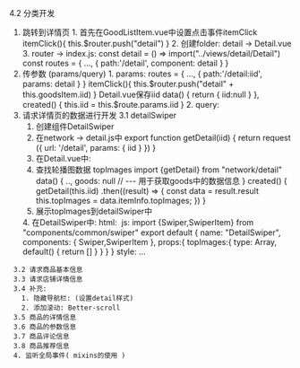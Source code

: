 4.2 分类开发
  1. 跳转到详情页
    1. 首先在GoodListItem.vue中设置点击事件itemClick
      itemClick(){
        this.$router.push("detail")
      }
    2. 创建folder: detail -> Detail.vue
    3. router -> index.js:
         const detail = () => import("../views/detail/Detail")
         const routes = {
         ...,
           {
             path:'/detail',
             component: detail
           }
         }
   2. 传参数 (params/query)
     1. params:
              routes = {
                ...,
                {
                  path:'/detail:iid',
                  params: detail
                }
              }
              itemClick(){
                this.$router.push("detail" + this.goodsItem.iid)
              }
              Detail.vue保存iid
              data() {
                return {
                  iid:null
                }
              },
              created() {
                this.iid = this.$route.params.iid
              }
     2. query:
   3. 请求详情页的数据进行开发
     3.1 detailSwiper
       1. 创建组件DetailSwiper
       2. 在network -> detail.js中
         export function getDetail(iid) {
           return request ({
             url: '/detail',
             params: {
               iid
             }
           })
         }   
       3. 在Detail.vue中:
         1. 查找轮播图数据 topImages
         import {getDetail} from "network/detail"
         data() {
           ..,
           goods: null     // --- 用于获取goods中的数据信息
         }
         created() {
           getDetail(this.iid)
             .then((result) => {
               const data = result.result
               this.topImages = data.itemInfo.topImages;
             })
         }
         2. 展示topImages到detailSwiper中
         <detail-swiper :top-images="topImages"/>
       4. 在DetailSwiper中:
         html:
           <swiper>
             <swiper-item v-for="item in topImages" :key="item">
               <img :src="item" alt="">
             </swiper-item>
           </swiper>
         js:
           import {Swiper,SwiperItem} from "components/common/swiper"
           export default {
             name: "DetailSwiper",
             components: {
               Swiper,SwiperItem
             },
             props:{
               topImages:{
                 type: Array,
                 default() {
                   return []
                 }
               }
             }
           }
         style: ...
     3.2 请求商品基本信息
     3.3 请求店铺详情信息
     3.4 补充:
       1. 隐藏导航栏: (设置detail样式)
       2. 添加滚动: Better-scroll
     3.5 商品的详情信息
     3.6 商品的参数信息
     3.7 商品评论信息
     3.8 商品推荐信息
     4. 监听全局事件( mixins的使用 )
     
     
     
